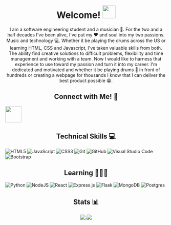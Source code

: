 <h1 align="center"> Welcome! <img height="40px" src="https://github.com/nixin72/nixin72/blob/0409e61b2e776bbffd86e4be4f94c9844ef85379/wave.gif"/> </h1>

<p align="center"> I am a software engineering student and a musician 🎵. For the two and a half decades I've been alive, I've put my ❤️ and soul into my two passions. Music and technology 💻. Whether it be playing the drums across the US or learning HTML, CSS and Javascript, I've taken valuable skills from both. The ability find creative solutions to difficult problems, flexibility and time management and working with a team. Now I would like to harness that experience to use toward my passion and turn it into my career. I'm dedicated and motivated and whether it be playing drums 🥁 in front of hundreds or creating a webpage for thousands I know that I can deliver the best product possible 😁. </p>

<h2 align="center">Connect with Me! 🔗</h2>

<a href="https://www.linkedin.com/in/noahsb96/">
    <img align="center" height="50" src="https://cdn2.iconfinder.com/data/icons/social-icon-3/512/social_style_3_in-306.png"/>
</a>

<h2 align="center">Technical Skills 💻</h2>

![HTML5](https://img.shields.io/badge/html5-%23E34F26.svg?style=for-the-badge&logo=html5&logoColor=white)
![JavaScript](https://img.shields.io/badge/javascript-%23323330.svg?style=for-the-badge&logo=javascript&logoColor=%23F7DF1E)
![CSS3](https://img.shields.io/badge/css3-%231572B6.svg?style=for-the-badge&logo=css3&logoColor=white)
![Git](https://img.shields.io/badge/git-%23F05033.svg?style=for-the-badge&logo=git&logoColor=white)
![GitHub](https://img.shields.io/badge/github-%23121011.svg?style=for-the-badge&logo=github&logoColor=white)
![Visual Studio Code](https://img.shields.io/badge/Visual%20Studio%20Code-0078d7.svg?style=for-the-badge&logo=visual-studio-code&logoColor=white)
![Bootstrap](https://img.shields.io/badge/bootstrap-%23563D7C.svg?style=for-the-badge&logo=bootstrap&logoColor=white)

<h2 align="center">Learning 👨🏻‍🎓</h2>

![Python](https://img.shields.io/badge/python-3670A0?style=for-the-badge&logo=python&logoColor=ffdd54)
![NodeJS](https://img.shields.io/badge/node.js-6DA55F?style=for-the-badge&logo=node.js&logoColor=white)
![React](https://img.shields.io/badge/react-%2320232a.svg?style=for-the-badge&logo=react&logoColor=%2361DAFB)
![Express.js](https://img.shields.io/badge/express.js-%23404d59.svg?style=for-the-badge&logo=express&logoColor=%2361DAFB)
![Flask](https://img.shields.io/badge/flask-%23000.svg?style=for-the-badge&logo=flask&logoColor=white)
![MongoDB](https://img.shields.io/badge/MongoDB-%234ea94b.svg?style=for-the-badge&logo=mongodb&logoColor=white)
![Postgres](https://img.shields.io/badge/postgres-%23316192.svg?style=for-the-badge&logo=postgresql&logoColor=white)

<h2 align="center">Stats 📊</h2>

<!--
[![GitHub Streak](https://github-readme-streak-stats.herokuapp.com/?user=noahsb96&theme=tokyonight)](https://git.io/streak-stats)
![Anurag's GitHub stats](https://github-readme-stats.vercel.app/api?username=noahsb96&count_private=true&theme=tokyonight)
[![Top Langs](https://github-readme-stats.vercel.app/api/top-langs/?username=noahsb96&count_private=true&theme=tokyonight)](https://github.com/noahsb96/github-readme-stats) -->

<div align="center">
<a href="https://github.com/noahsb96/github-readme-stats">
  <img align="center" src="https://github-readme-stats.vercel.app/api?username=noahsb96" />
</a>
<a href="https://git.io/streak-stats">
  <img align="center" src="https://github-readme-streak-stats.herokuapp.com/?user=noahsb96&theme=tokyonight" />
</a>
</div>




<!--
**noahsb96/noahsb96** is a ✨ _special_ ✨ repository because its `README.md` (this file) appears on your GitHub profile.

Here are some ideas to get you started:

- 🔭 I’m currently working on ...
- 🌱 I’m currently learning ...
- 👯 I’m looking to collaborate on ...
- 🤔 I’m looking for help with ...
- 💬 Ask me about ...
- 📫 How to reach me: ...
- 😄 Pronouns: ...
- ⚡ Fun fact: ...
-->

<!--
**noahsb96/noahsb96** is a ✨ _special_ ✨ repository because its `README.md` (this file) appears on your GitHub profile.

Here are some ideas to get you started:

- 🔭 I’m currently working on ...
- 🌱 I’m currently learning ...
- 👯 I’m looking to collaborate on ...
- 🤔 I’m looking for help with ...
- 💬 Ask me about ...
- 📫 How to reach me: ...
- 😄 Pronouns: ...
- ⚡ Fun fact: ...
-->

